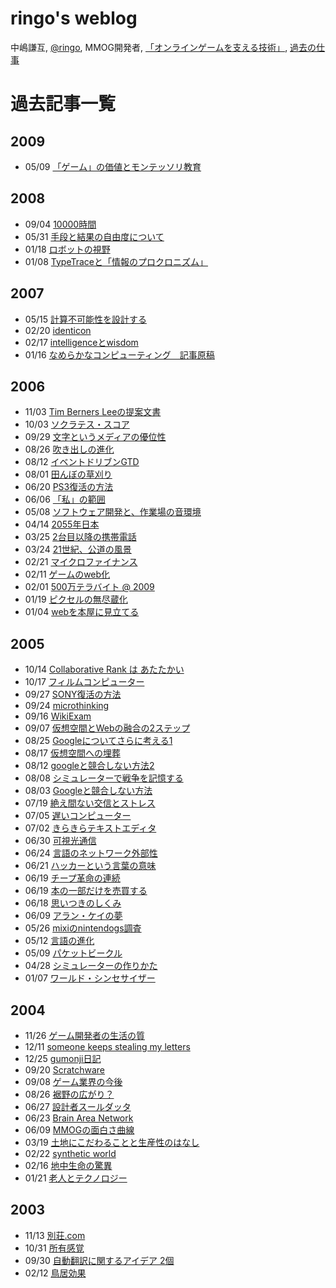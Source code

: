 ringo's weblog
====
中嶋謙互, [@ringo](http://twitter.com/ringo), MMOG開発者, [「オンラインゲームを支える技術」](http://goo.gl/cLoOc), [過去の仕事](http://goo.gl/QGdpY)



過去記事一覧
====

2009
----
 - 05/09 [「ゲーム」の価値とモンテッソリ教育](https://github.com/kengonakajima/blog/blob/master/articles/montessori.md)

2008
----
 - 09/04 [10000時間](https://github.com/kengonakajima/blog/blob/master/articles/10000_hours.md)
 - 05/31 [手段と結果の自由度について](https://github.com/kengonakajima/blog/blob/master/articles/how_and_result.md)
 - 01/18 [ロボットの視野](https://github.com/kengonakajima/blog/blob/master/articles/robot_sight.md)
 - 01/08 [TypeTraceと「情報のプロクロニズム」](https://github.com/kengonakajima/blog/blob/master/articles/typetrace_1.md)
 

 
2007
----
 - 05/15 [計算不可能性を設計する](https://github.com/kengonakajima/blog/blob/master/articles/uncomputability.md)
 - 02/20 [identicon](https://github.com/kengonakajima/blog/blob/master/articles/identicon.md)
 - 02/17 [intelligenceとwisdom](https://github.com/kengonakajima/blog/blob/master/articles/intelligencewis_1.md)
 - 01/16 [なめらかなコンピューティング　記事原稿](https://github.com/kengonakajima/blog/blob/master/articles/nameraka.md)

 
2006
----
 - 11/03 [Tim Berners Leeの提案文書](https://github.com/kengonakajima/blog/blob/master/articles/tim_berners_lee.md)
 - 10/03 [ソクラテス・スコア](https://github.com/kengonakajima/blog/blob/master/articles/socrates.md)
 - 09/29 [文字というメディアの優位性](https://github.com/kengonakajima/blog/blob/master/articles/letters.md)
 - 08/26 [吹き出しの進化](https://github.com/kengonakajima/blog/blob/master/articles/evolution_of_bubbles.md)
 - 08/12 [イベントドリブンGTD](https://github.com/kengonakajima/blog/blob/master/articles/gtd_1.md)
 - 08/01 [田んぼの草刈り](https://github.com/kengonakajima/blog/blob/master/articles/ricefarms.md)
 - 06/20 [PS3復活の方法](https://github.com/kengonakajima/blog/blob/master/articles/ps3.md)
 - 06/06 [「私」の範囲](https://github.com/kengonakajima/blog/blob/master/articles/bounds_of_myself.md) 
 - 05/08 [ソフトウェア開発と、作業場の音環境](https://github.com/kengonakajima/blog/blob/master/articles/sound_environment.md)
 - 04/14 [2055年日本](https://github.com/kengonakajima/blog/blob/master/articles/2055.md)
 - 03/25 [2台目以降の携帯電話](https://github.com/kengonakajima/blog/blob/master/articles/second_mobile_phone.md)
 - 03/24 [21世紀、公道の風景](https://github.com/kengonakajima/blog/blob/master/articles/vehicles_21century.md)
 - 02/21 [マイクロファイナンス](https://github.com/kengonakajima/blog/blob/master/articles/access_for_all.md)
 - 02/11 [ゲームのweb化](https://github.com/kengonakajima/blog/blob/master/articles/web_3.md)
 - 02/01 [500万テラバイト @ 2009](https://github.com/kengonakajima/blog/blob/master/articles/500_2009_1.md)
 - 01/19 [ピクセルの無尽蔵化](https://github.com/kengonakajima/blog/blob/master/articles/infinity_pixels.md)
 - 01/04 [webを本屋に見立てる](https://github.com/kengonakajima/blog/blob/master/articles/web_as_bookstore.md)
 
2005
----
 - 10/14 [Collaborative Rank は あたたかい](https://github.com/kengonakajima/blog/blob/master/articles/collaborative_r.md)
 - 10/17 [フィルムコンピューター](https://github.com/kengonakajima/blog/blob/master/articles/film_computer.md)
 - 09/27 [SONY復活の方法](https://github.com/kengonakajima/blog/blob/master/articles/sony.md)
 - 09/24 [microthinking](https://github.com/kengonakajima/blog/blob/master/articles/microthinking_1.md)
 - 09/16 [WikiExam](https://github.com/kengonakajima/blog/blob/master/articles/wikiexam.md)
 - 09/07 [仮想空間とWebの融合の2ステップ](https://github.com/kengonakajima/blog/blob/master/articles/web2.md)
 - 08/25 [Googleについてさらに考える1](https://github.com/kengonakajima/blog/blob/master/articles/thougs_on_google_more_1.md)
 - 08/17 [仮想空間への埋葬](https://github.com/kengonakajima/blog/blob/master/articles/bury_in_vw.md) 
 - 08/12 [googleと競合しない方法2](https://github.com/kengonakajima/blog/blob/master/articles/google2_1.md) 
 - 08/08 [シミュレーターで戦争を記憶する](https://github.com/kengonakajima/blog/blob/master/articles/memorize_war_by_sim.md)
 - 08/03 [Googleと競合しない方法](https://github.com/kengonakajima/blog/blob/master/articles/google.md)
 - 07/19 [絶え間ない交信とストレス](https://github.com/kengonakajima/blog/blob/master/articles/continuous_communication_and_stress.md)
 - 07/05 [遅いコンピューター](https://github.com/kengonakajima/blog/blob/master/articles/slow_computer.md)
 - 07/02 [きらきらテキストエディタ](https://github.com/kengonakajima/blog/blob/master/articles/texteditor_illumination.md)
 - 06/30 [可視光通信](https://github.com/kengonakajima/blog/blob/master/articles/visible_spectrum_network.md)
 - 06/24 [言語のネットワーク外部性](https://github.com/kengonakajima/blog/blob/master/articles/network_effect_of_languages.md)
 - 06/21 [ハッカーという言葉の意味](https://github.com/kengonakajima/blog/blob/master/articles/hackers.md)
 - 06/19 [チープ革命の連続](https://github.com/kengonakajima/blog/blob/master/articles/continuous_cheap_revolution.md)
 - 06/19 [本の一部だけを売買する](https://github.com/kengonakajima/blog/blob/master/articles/partial_book.md) 
 - 06/18 [思いつきのしくみ](https://github.com/kengonakajima/blog/blob/master/articles/serendipity.md) 
 - 06/09 [アラン・ケイの夢](https://github.com/kengonakajima/blog/blob/master/articles/alan_kay.md)
 - 05/26 [mixiのnintendogs調査](https://github.com/kengonakajima/blog/blob/master/articles/mixinintendogs.md)
 - 05/12 [言語の進化](https://github.com/kengonakajima/blog/blob/master/articles/languages.md)
 - 05/09 [パケットビークル](https://github.com/kengonakajima/blog/blob/master/articles/packet_vehicle.md)
 - 04/28 [シミュレーターの作りかた](https://github.com/kengonakajima/blog/blob/master/articles/how_to_make_sim.md)
 - 01/07 [ワールド・シンセサイザー](https://github.com/kengonakajima/blog/blob/master/articles/world_synthesizer.md)
 
2004
----
 - 11/26 [ゲーム開発者の生活の質](https://github.com/kengonakajima/blog/blob/master/articles/qol_of_game_developer.md)
 - 12/11 [someone keeps stealing my letters](https://github.com/kengonakajima/blog/blob/master/articles/someone_keeps_s.md)
 - 12/25 [gumonji日記](https://github.com/kengonakajima/blog/blob/master/articles/gumonji_1.md)
 - 09/20 [Scratchware](https://github.com/kengonakajima/blog/blob/master/articles/scratchware.md)
 - 09/08 [ゲーム業界の今後](https://github.com/kengonakajima/blog/blob/master/articles/game_industory.md)
 - 08/26 [裾野の広がり？](https://github.com/kengonakajima/blog/blob/master/articles/expantion.md)
 - 06/27 [設計者スールダッタ](https://github.com/kengonakajima/blog/blob/master/articles/kenji.md) 
 - 06/23 [Brain Area Network](https://github.com/kengonakajima/blog/blob/master/articles/brain_area_netw.md)
 - 06/09 [MMOGの面白さ曲線](https://github.com/kengonakajima/blog/blob/master/articles/mmog_1.md)
 - 03/19 [土地にこだわることと生産性のはなし](https://github.com/kengonakajima/blog/blob/master/articles/productivity.md)
 - 02/22 [synthetic world](https://github.com/kengonakajima/blog/blob/master/articles/synthetic_world.md)
 - 02/16 [地中生命の驚異](https://github.com/kengonakajima/blog/blob/master/articles/underground.md)
 - 01/21 [老人とテクノロジー](https://github.com/kengonakajima/blog/blob/master/articles/elders.md)

2003
----
 - 11/13 [別荘.com](https://github.com/kengonakajima/blog/blob/master/articles/bessou.md)
 - 10/31 [所有感覚](https://github.com/kengonakajima/blog/blob/master/articles/i_feel_i_have_it.md)
 - 09/30 [自動翻訳に関するアイデア 2個](https://github.com/kengonakajima/blog/blob/master/articles/automated_translation.md)
 - 02/12 [鳥居効果](https://github.com/kengonakajima/blog/blob/master/articles/torii_effect.md)   

 